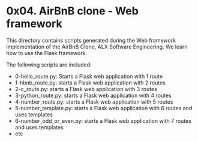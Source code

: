 # 0x04. AirBnB clone - Web framework

This directory contains scripts generated during the Web framework implementation of the AirBnB Clone,
ALX Software Engineering. We learn how to use the Flask framework.

The following scripts are included:

- 0-hello_route.py: Starts a Flask web application with 1 route
- 1-hbnb_route.py: starts a Flask web application with 2 routes
- 2-c_route.py: starts a Flask web application with 3 routes
- 3-python_route.py: starts a Flask web application with 4 routes
- 4-number_route.py: starts a Flask web application with 5 routes
- 5-number_template.py: starts a Flask web application with 6 routes and uses templates
- 6-number_odd_or_even.py: starts a Flask web application with 7 routes and uses templates
- etc
